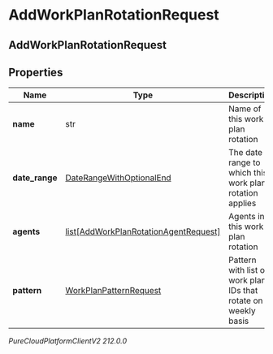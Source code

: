 # AddWorkPlanRotationRequest

## AddWorkPlanRotationRequest

## Properties

|Name | Type | Description | Notes|
|------------ | ------------- | ------------- | -------------|
| **name** | str | Name of this work plan rotation | |
| **date_range** | [DateRangeWithOptionalEnd](DateRangeWithOptionalEnd) | The date range to which this work plan rotation applies | |
| **agents** | [list[AddWorkPlanRotationAgentRequest]](AddWorkPlanRotationAgentRequest) | Agents in this work plan rotation | [optional] |
| **pattern** | [WorkPlanPatternRequest](WorkPlanPatternRequest) | Pattern with list of work plan IDs that rotate on a weekly basis | |



_PureCloudPlatformClientV2 212.0.0_
